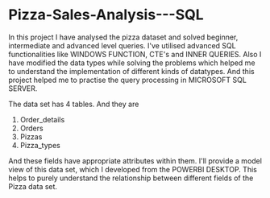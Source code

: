 # Pizza-Sales-Analysis---SQL

In this project I have analysed the pizza dataset and solved beginner, intermediate and advanced level queries. I've utilised advanced SQL functionalities like WINDOWS FUNCTION, CTE's and INNER QUERIES. Also I have modified the data types while solving the problems which helped me to understand the implementation of different kinds of datatypes. And this project helped me to practise the query processing in MICROSOFT SQL SERVER.

The data set has 4 tables. And they are 
  1. Order_details
  2. Orders
  3. Pizzas
  4. Pizza_types

And these fields have appropriate attributes within them. I'll provide a model view of this data set, which I developed from the POWERBI DESKTOP. This helps to purely understand the relationship between different fields of the Pizza data set. 
